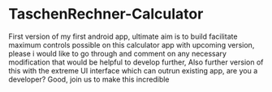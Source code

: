 # TaschenRechner-Calculator
First version of my first android app, ultimate aim is to build facilitate maximum controls possible on this calculator app with upcoming version, please i would like to go through and comment on any necessary modification that would be helpful to develop further, Also further version of this with the extreme UI interface which can outrun existing app, are you a developer? Good, join us to make this incredible 
